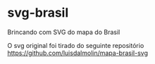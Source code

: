 # svg-brasil
Brincando com SVG do mapa do Brasil

O svg original foi tirado do seguinte repositório https://github.com/luisdalmolin/mapa-brasil-svg
